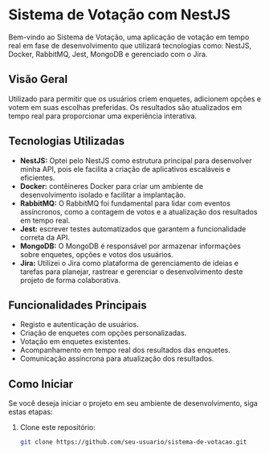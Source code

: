 # Sistema de Votação com NestJS

Bem-vindo ao Sistema de Votação, uma aplicação de votação em tempo real em fase de desenvolvimento que utilizará tecnologias como: NestJS, Docker, RabbitMQ, Jest, MongoDB e gerenciado com o Jira.

## Visão Geral

Utilizado para permitir que os usuários criem enquetes, adicionem opções e votem em suas escolhas preferidas. Os resultados são atualizados em tempo real para proporcionar uma experiência interativa.

## Tecnologias Utilizadas

- **NestJS:** Optei pelo NestJS como estrutura principal para desenvolver minha API, pois ele facilita a criação de aplicativos escaláveis e eficientes.
- **Docker:** contêineres Docker para criar um ambiente de desenvolvimento isolado e facilitar a implantação.
- **RabbitMQ:** O RabbitMQ foi fundamental para lidar com eventos assíncronos, como a contagem de votos e a atualização dos resultados em tempo real.
- **Jest:** escrever testes automatizados que garantem a funcionalidade correta da API.
- **MongoDB:** O MongoDB é responsável por armazenar informações sobre enquetes, opções e votos dos usuários.
- **Jira:** Utilizei o Jira como plataforma de gerenciamento de ideias e tarefas para planejar, rastrear e gerenciar o desenvolvimento deste projeto de forma colaborativa.

## Funcionalidades Principais

- Registo e autenticação de usuários.
- Criação de enquetes com opções personalizadas.
- Votação em enquetes existentes.
- Acompanhamento em tempo real dos resultados das enquetes.
- Comunicação assíncrona para atualização dos resultados.

## Como Iniciar

Se você deseja iniciar o projeto em seu ambiente de desenvolvimento, siga estas etapas:

1. Clone este repositório:

   ```bash
   git clone https://github.com/seu-usuario/sistema-de-votacao.git
